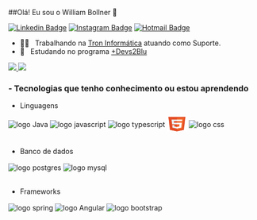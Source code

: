 ##Olá! Eu sou o William Bollner 👋

[![Linkedin Badge](https://img.shields.io/badge/-WilliamBollner-6633cc?-LinkedIn-blue?style=flat-square&logo=Linkedin&logoColor=white&link=https://www.linkedin.com/in/william-bollner-4416312b)](https://www.linkedin.com/in/william-bollner-4416312b) 
[![Instagram Badge](https://img.shields.io/badge/-William_Bollner-blue?style=flat-square&logo=Instagram&logoColor=white&link=https://https://www.instagram.com/william_bollner/)](https://www.instagram.com/jucabnu/) 
[![Hotmail Badge](https://img.shields.io/badge/-williambollner@hotmail.com-6633cc?style=flat-square&logo=Hotmail&logoColor=white&link=mailto:williambollner@hotmail.com)](mailto:williambollner@hotmail.com)

- 👨‍💻 &nbsp; Trabalhando na [Tron Informática](https://tron-orc.com.br/) atuando como Suporte.
- 📖 &nbsp; Estudando no programa [+Devs2Blu](https://devs2blu.com.br/)

<div>
    <a href="https://github.com/WilliamBollner">
        <img height="180em"
            src="https://github-readme-stats.vercel.app/api?username=WilliamBollner&show_icons=true&theme=tokyonight&include_all_commits=true&count_private=true" />
        <img height="180em"
            src="https://github-readme-stats.vercel.app/api/top-langs/?username=WilliamBollner&layout=compact&langs_count=7&theme=tokyonight" />
    </a>
</div>

<h3> - Tecnologias que tenho conhecimento ou estou aprendendo</h3>

- Linguagens

<div style="display: inline_block">
    <img align="center" alt="logo Java" height="30" width="40"
        src="https://cdn.jsdelivr.net/gh/devicons/devicon/icons/java/java-original-wordmark.svg" />
    <img align="center" alt="logo javascript" height="30" width="40"
        src="https://cdn.jsdelivr.net/gh/devicons/devicon/icons/javascript/javascript-original.svg" />
    <img align="center" alt="logo typescript" height="30" width="40"
        src="https://cdn.jsdelivr.net/gh/devicons/devicon/icons/typescript/typescript-original.svg" />
    <img align="center" alt="logo Html5" height="30" width="40"
        src="https://raw.githubusercontent.com/devicons/devicon/master/icons/html5/html5-original.svg" />
    <img align="center" alt="logo css" height="30" width="40"
        src="https://cdn.jsdelivr.net/gh/devicons/devicon/icons/css3/css3-plain-wordmark.svg" />
</div>
<br>

- Banco de dados

<div style="display: inline_block">
    <img align="center" alt="logo postgres" height="30" width="40"
        src="https://cdn.jsdelivr.net/gh/devicons/devicon/icons/postgresql/postgresql-original.svg" />
    <img align="center" alt="logo mysql" height="30" width="40"
        src="https://cdn.jsdelivr.net/gh/devicons/devicon/icons/mysql/mysql-original.svg" />

</div>
<br>

- Frameworks

<div style="display: inline_block">
    <img align="center" alt="logo spring" height="30" width="40"
        src="https://cdn.jsdelivr.net/gh/devicons/devicon/icons/spring/spring-original.svg" />
    <img align="center" alt="logo Angular" height="30" width="40"
        src="https://cdn.jsdelivr.net/gh/devicons/devicon/icons/angularjs/angularjs-original.svg" />
    <img align="center" alt="logo bootstrap" height="30" width="40"
        src="https://cdn.jsdelivr.net/gh/devicons/devicon/icons/bootstrap/bootstrap-plain.svg" />

</div>
